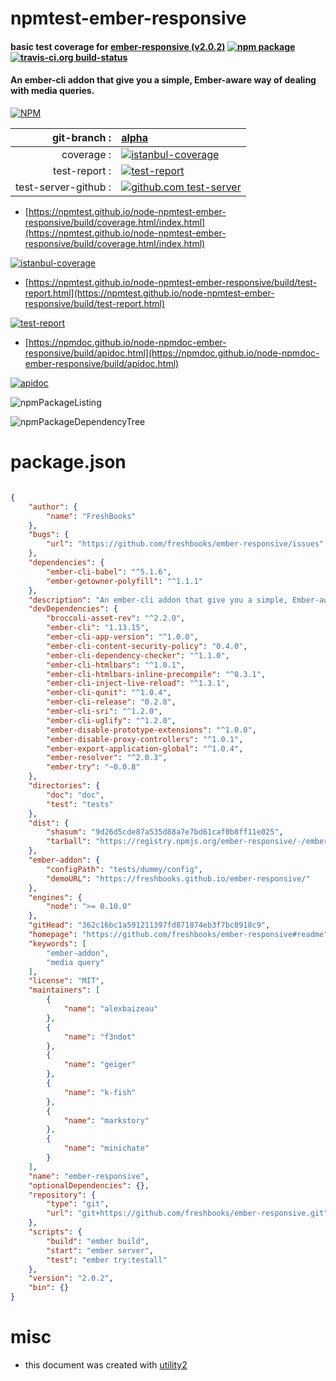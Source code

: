 # npmtest-ember-responsive

#### basic test coverage for  [ember-responsive (v2.0.2)](https://github.com/freshbooks/ember-responsive#readme)  [![npm package](https://img.shields.io/npm/v/npmtest-ember-responsive.svg?style=flat-square)](https://www.npmjs.org/package/npmtest-ember-responsive) [![travis-ci.org build-status](https://api.travis-ci.org/npmtest/node-npmtest-ember-responsive.svg)](https://travis-ci.org/npmtest/node-npmtest-ember-responsive)

#### An ember-cli addon that give you a simple, Ember-aware way of dealing with media queries.

[![NPM](https://nodei.co/npm/ember-responsive.png?downloads=true&downloadRank=true&stars=true)](https://www.npmjs.com/package/ember-responsive)

| git-branch : | [alpha](https://github.com/npmtest/node-npmtest-ember-responsive/tree/alpha)|
|--:|:--|
| coverage : | [![istanbul-coverage](https://npmtest.github.io/node-npmtest-ember-responsive/build/coverage.badge.svg)](https://npmtest.github.io/node-npmtest-ember-responsive/build/coverage.html/index.html)|
| test-report : | [![test-report](https://npmtest.github.io/node-npmtest-ember-responsive/build/test-report.badge.svg)](https://npmtest.github.io/node-npmtest-ember-responsive/build/test-report.html)|
| test-server-github : | [![github.com test-server](https://npmtest.github.io/node-npmtest-ember-responsive/GitHub-Mark-32px.png)](https://npmtest.github.io/node-npmtest-ember-responsive/build/app/index.html) | | build-artifacts : | [![build-artifacts](https://npmtest.github.io/node-npmtest-ember-responsive/glyphicons_144_folder_open.png)](https://github.com/npmtest/node-npmtest-ember-responsive/tree/gh-pages/build)|

- [https://npmtest.github.io/node-npmtest-ember-responsive/build/coverage.html/index.html](https://npmtest.github.io/node-npmtest-ember-responsive/build/coverage.html/index.html)

[![istanbul-coverage](https://npmtest.github.io/node-npmtest-ember-responsive/build/screenCapture.buildCi.browser.%252Ftmp%252Fbuild%252Fcoverage.lib.html.png)](https://npmtest.github.io/node-npmtest-ember-responsive/build/coverage.html/index.html)

- [https://npmtest.github.io/node-npmtest-ember-responsive/build/test-report.html](https://npmtest.github.io/node-npmtest-ember-responsive/build/test-report.html)

[![test-report](https://npmtest.github.io/node-npmtest-ember-responsive/build/screenCapture.buildCi.browser.%252Ftmp%252Fbuild%252Ftest-report.html.png)](https://npmtest.github.io/node-npmtest-ember-responsive/build/test-report.html)

- [https://npmdoc.github.io/node-npmdoc-ember-responsive/build/apidoc.html](https://npmdoc.github.io/node-npmdoc-ember-responsive/build/apidoc.html)

[![apidoc](https://npmdoc.github.io/node-npmdoc-ember-responsive/build/screenCapture.buildCi.browser.%252Ftmp%252Fbuild%252Fapidoc.html.png)](https://npmdoc.github.io/node-npmdoc-ember-responsive/build/apidoc.html)

![npmPackageListing](https://npmtest.github.io/node-npmtest-ember-responsive/build/screenCapture.npmPackageListing.svg)

![npmPackageDependencyTree](https://npmtest.github.io/node-npmtest-ember-responsive/build/screenCapture.npmPackageDependencyTree.svg)



# package.json

```json

{
    "author": {
        "name": "FreshBooks"
    },
    "bugs": {
        "url": "https://github.com/freshbooks/ember-responsive/issues"
    },
    "dependencies": {
        "ember-cli-babel": "^5.1.6",
        "ember-getowner-polyfill": "^1.1.1"
    },
    "description": "An ember-cli addon that give you a simple, Ember-aware way of dealing with media queries.",
    "devDependencies": {
        "broccoli-asset-rev": "^2.2.0",
        "ember-cli": "1.13.15",
        "ember-cli-app-version": "^1.0.0",
        "ember-cli-content-security-policy": "0.4.0",
        "ember-cli-dependency-checker": "^1.1.0",
        "ember-cli-htmlbars": "^1.0.1",
        "ember-cli-htmlbars-inline-precompile": "^0.3.1",
        "ember-cli-inject-live-reload": "^1.3.1",
        "ember-cli-qunit": "^1.0.4",
        "ember-cli-release": "0.2.8",
        "ember-cli-sri": "^1.2.0",
        "ember-cli-uglify": "^1.2.0",
        "ember-disable-prototype-extensions": "^1.0.0",
        "ember-disable-proxy-controllers": "^1.0.1",
        "ember-export-application-global": "^1.0.4",
        "ember-resolver": "^2.0.3",
        "ember-try": "~0.0.8"
    },
    "directories": {
        "doc": "doc",
        "test": "tests"
    },
    "dist": {
        "shasum": "9d26d5cde87a535d88a7e7bd61caf0b8ff11e025",
        "tarball": "https://registry.npmjs.org/ember-responsive/-/ember-responsive-2.0.2.tgz"
    },
    "ember-addon": {
        "configPath": "tests/dummy/config",
        "demoURL": "https://freshbooks.github.io/ember-responsive/"
    },
    "engines": {
        "node": ">= 0.10.0"
    },
    "gitHead": "362c16bc1a591211397fd871874eb3f7bc8918c9",
    "homepage": "https://github.com/freshbooks/ember-responsive#readme",
    "keywords": [
        "ember-addon",
        "media query"
    ],
    "license": "MIT",
    "maintainers": [
        {
            "name": "alexbaizeau"
        },
        {
            "name": "f3ndot"
        },
        {
            "name": "geiger"
        },
        {
            "name": "k-fish"
        },
        {
            "name": "markstory"
        },
        {
            "name": "minichate"
        }
    ],
    "name": "ember-responsive",
    "optionalDependencies": {},
    "repository": {
        "type": "git",
        "url": "git+https://github.com/freshbooks/ember-responsive.git"
    },
    "scripts": {
        "build": "ember build",
        "start": "ember server",
        "test": "ember try:testall"
    },
    "version": "2.0.2",
    "bin": {}
}
```



# misc
- this document was created with [utility2](https://github.com/kaizhu256/node-utility2)
